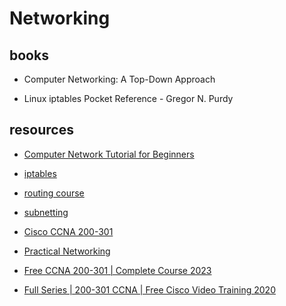 # Networking

## books

- Computer Networking: A Top-Down Approach

- Linux iptables Pocket Reference - Gregor N. Purdy

## resources

- [Computer Network Tutorial for Beginners](https://www.guru99.com/data-communication-computer-network-tutorial.html)

- [iptables](https://gist.github.com/nerdalert/a1687ae4da1cc44a437d)

- [routing course](https://interactive.linuxacademy.com/diagrams/NetworkRoutingFundamentals.html)

- [subnetting](https://interactive.linuxacademy.com/diagrams/SubnettingFundamentals.html)

- [Cisco CCNA 200-301](https://www.youtube.com/playlist?list=PLF1hDMPPRqGxpYdo0ctaa7MxfOi9vjs1u)

- [Practical Networking](https://www.youtube.com/@PracticalNetworking/playlists)

- [Free CCNA 200-301 | Complete Course 2023](https://www.youtube.com/playlist?list=PLxbwE86jKRgMpuZuLBivzlM8s2Dk5lXBQ)

- [Full Series | 200-301 CCNA | Free Cisco Video Training 2020](https://www.youtube.com/playlist?list=PLh94XVT4dq02frQRRZBHzvj2hwuhzSByN)
